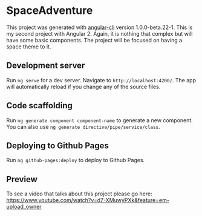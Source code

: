 # SpaceAdventure

This project was generated with [angular-cli](https://github.com/angular/angular-cli) version 1.0.0-beta.22-1.
This is my second project with Angular 2. Again, it is nothing that complex but will
have some basic components. The project will be focused on having a space theme to
it.

## Development server
Run `ng serve` for a dev server. Navigate to `http://localhost:4200/`. The app will automatically reload if you change any of the source files.

## Code scaffolding

Run `ng generate component component-name` to generate a new component. You can also use `ng generate directive/pipe/service/class`.

## Deploying to Github Pages

Run `ng github-pages:deploy` to deploy to Github Pages.

## Preview

To see a video that talks about this project please go here: https://www.youtube.com/watch?v=d7-XMuwyPXk&feature=em-upload_owner
